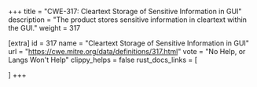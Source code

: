 +++
title = "CWE-317: Cleartext Storage of Sensitive Information in GUI"
description	= "The product stores sensitive information in cleartext within the GUI."
weight = 317

[extra]
id = 317
name = "Cleartext Storage of Sensitive Information in GUI"
url = "https://cwe.mitre.org/data/definitions/317.html"
vote = "No Help, or Langs Won't Help"
clippy_helps = false
rust_docs_links = [
	
]
+++

